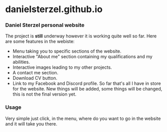 # danielsterzel.github.io
### Daniel Sterzel personal website
The project is **still** underway however it is working quite well so far. Here are some features in the webiste:
 - Menu taking you to specific sections of the website.
 - Interactive "About me" section containing my qualifications and my abilities.
 - Interactive images leading to my other projects.
 - A contact me section.
 - Download CV button.
 - Link to my Facebook and Discord profile.
So far that's all I have in store for the website. New things will be added, some things will be changed, this is not the final version yet.
### Usage
Very simple just click, in the menu, where do you want to go in the website and it will take you there.

